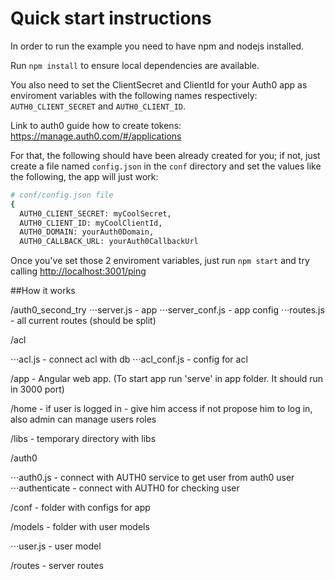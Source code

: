 # Quick start instructions 

In order to run the example you need to have npm and nodejs installed.

Run `npm install` to ensure local dependencies are available.

You also need to set the ClientSecret and ClientId for your Auth0 app as enviroment variables with the following names respectively: `AUTH0_CLIENT_SECRET` and `AUTH0_CLIENT_ID`.

Link to auth0 guide how to create tokens: https://manage.auth0.com/#/applications

For that, the following should have been already created for you; if not, just create a file named `config.json` in the `conf` directory and set the values like the following, the app will just work:

````bash
# conf/config.json file
{
  AUTH0_CLIENT_SECRET: myCoolSecret,
  AUTH0_CLIENT_ID: myCoolClientId,
  AUTH0_DOMAIN: yourAuth0Domain,
  AUTH0_CALLBACK_URL: yourAuth0CallbackUrl
````

Once you've set those 2 enviroment variables, just run `npm start` and try calling [http://localhost:3001/ping](http://localhost:3001/ping)

##How it works

/auth0_second_try
⋅⋅⋅server.js - app
⋅⋅⋅server_conf.js - app config 
⋅⋅⋅routes.js - all current routes (should be split)
 
 /acl
    
⋅⋅⋅acl.js - connect acl with db
⋅⋅⋅acl_conf.js - config for acl
    
 /app - Angular web app. (To start app run 'serve' in app folder. It should run in 3000 port)
    
  /home - if user is logged in - give him access if not propose him to log in, 
    also admin can manage users roles
    
  /libs - temporary directory with libs
     
 /auth0 
 
⋅⋅⋅auth0.js - connect with AUTH0 service to get user from auth0 user
⋅⋅⋅authenticate - connect with AUTH0 for checking user
 
 /conf - folder with configs for app
 
 /models - folder with user models
 
⋅⋅⋅user.js - user model
    
 /routes - server routes
